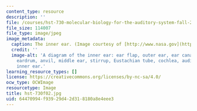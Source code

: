 ```yaml
---
content_type: resource
description: ''
file: /courses/hst-730-molecular-biology-for-the-auditory-system-fall-2002/64470994f93929d42d318180a8e4eee3_hst-730f02.jpg
file_size: 114007
file_type: image/jpeg
image_metadata:
  caption: The inner ear. (Image courtesy of [http://www.nasa.gov](http://www.nasa.gov).)
  credit: ''
  image-alt: 'A diagram of the inner ear: ear flap, outer ear, ear canal, hammer,
    eardrum, anvil, middle ear, stirrup, Eustachian tube, cochlea, auditory nerve,
    inner ear.'
learning_resource_types: []
license: https://creativecommons.org/licenses/by-nc-sa/4.0/
ocw_type: OCWImage
resourcetype: Image
title: hst-730f02.jpg
uid: 64470994-f939-29d4-2d31-8180a8e4eee3
---
```

